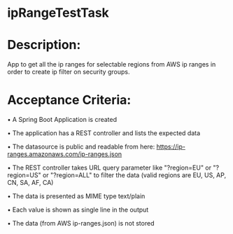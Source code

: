 # ipRangeTestTask


# Description:

App to get all the ip ranges for selectable regions from AWS ip ranges in order to create ip filter on security groups.

 

# Acceptance Criteria:

• A Spring Boot Application is created 

• The application has a REST controller and lists the expected data 

• The datasource is public and readable from here: https://ip-ranges.amazonaws.com/ip-ranges.json

• The REST controller takes URL query parameter like "?region=EU" or "?region=US" or "?region=ALL" to filter the data (valid regions are EU, US, AP, CN, SA, AF, CA)

• The data is presented as MIME type text/plain

• Each value is shown as single line in the output

• The data (from AWS ip-ranges.json) is not stored 
